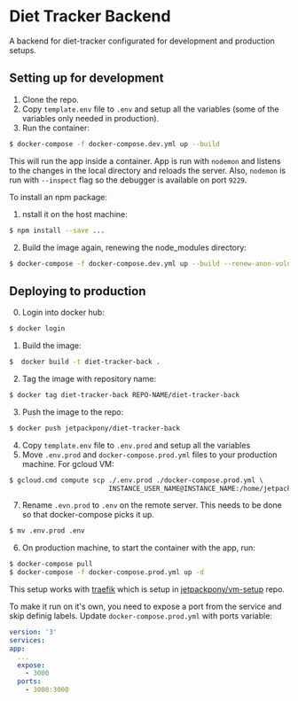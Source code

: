 # Diet Tracker Backend

A backend for diet-tracker configurated for development and production setups.

## Setting up for development

  1. Clone the repo.
  2. Copy `template.env` file to `.env` and setup all the variables (some of the variables only needed in production).
  3. Run the container:
  ```bash
  $ docker-compose -f docker-compose.dev.yml up --build
  ```
This will run the app inside a container. App is run with `nodemon` and listens to the changes in the local directory and reloads the server. Also, `nodemon` is run with `--inspect` flag so the debugger is available on port `9229`.

To install an npm package:
  1. nstall it on the host machine:
  ```bash
  $ npm install --save ...
  ```
  2. Build the image again, renewing the node_modules directory:
  ```bash
  $ docker-compose -f docker-compose.dev.yml up --build --renew-anon-volumes
  ```

## Deploying to production

  0. Login into docker hub:
  ```bash
  $ docker login
  ```
  1. Build the image:
  ```bash
  $  docker build -t diet-tracker-back .
  ```
  2. Tag the image with repository name:
  ```bash
  $ docker tag diet-tracker-back REPO-NAME/diet-tracker-back
  ```
  3. Push the image to the repo:
  ```bash
  $ docker push jetpackpony/diet-tracker-back
  ```
  4. Copy `template.env` file to `.env.prod` and setup all the variables
  5. Move `.env.prod` and `docker-compose.prod.yml` files to your production machine. For gcloud VM:
  ```bash
  $ gcloud.cmd compute scp ./.env.prod ./docker-compose.prod.yml \
                           INSTANCE_USER_NAME@INSTANCE_NAME:/home/jetpackpony/diet-tracker-back
  ```
  7. Rename `.evn.prod` to `.env` on the remote server. This needs to be done
  so that docker-compose picks it up.
  ```bash
  $ mv .env.prod .env
  ```
  6. On production machine, to start the container with the app, run:
  ```bash
  $ docker-compose pull
  $ docker-compose -f docker-compose.prod.yml up -d
  ```
  This setup works with [traefik](https://docs.traefik.io/user-guide/docker-and-lets-encrypt/)
which is setup in [jetpackpony/vm-setup](https://github.com/jetpackpony/vm-setup) repo.
  
  To make it run on it's own, you need to expose a port from the service and skip
  definig labels. Update `docker-compose.prod.yml` with ports variable:
  ```yml
version: '3'
services:
  app:
    ...
    expose:
      - 3000
    ports:
      - 3000:3000
  ```
